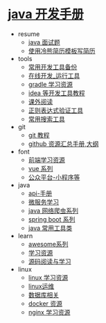 # [java 开发手册](README.md)
* resume 
   * [ java 面试题](books/10_resume/interview.md)
   * [ 使用冷熊简历模板写简历](books/10_resume/resume-template.md)
* tools 
   * [ 常用开发工具备份](books/1_tools/1tools.md)
   * [在线开发_运行工具](books/1_tools/dev_online.md)
   * [ gradle 学习资源](books/1_tools/gradle.md)
   * [ idea 等开发工具教程](books/1_tools/idea.md)
   * [ 课外阅读](books/1_tools/reading.md)
   * [正则表达式验证工具](books/1_tools/regx.md)
   * [常用搜索工具](books/1_tools/search_tools.md)
* git 
   * [ git 教程](books/5_git/git_init.md)
   * [ github 资源汇总手册,大纲](books/5_git/github_notebook.md)
* font 
   * [前端学习资源](books/font/font_learn.md)
   * [vue 系列](books/font/vue_learn.md)
   * [公众平台-小程序等](books/font/weixin.md)
* java 
   * [api-手册](books/java/api_reference.md)
   * [ 微服务学习](books/java/microserver.md)
   * [ java 网络爬虫系列](books/java/spider.md)
   * [ spring boot 系列](books/java/spring.md)
   * [ java 常用工具类](books/java/tool.md)
* learn 
   * [awesome系列](books/learn/awesome.md)
   * [学习资源](books/learn/learn.md)
   * [源码阅读与学习](books/learn/sourcecode.md)
* linux 
   * [ linux 学习资源](books/linux/1linux.md)
   * [ linux运维](books/linux/2maintain.md)
   * [ 数据库相关](books/linux/database.md)
   * [ docker 资源](books/linux/docker.md)
   * [ nginx 学习资源](books/linux/nginx.md)
